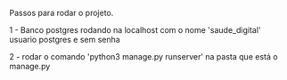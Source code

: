 Passos para rodar o projeto.

1 - Banco postgres rodando na localhost com o nome 'saude_digital' usuario postgres e sem senha

2 - rodar o comando 'python3 manage.py runserver' na pasta que está o manage.py
